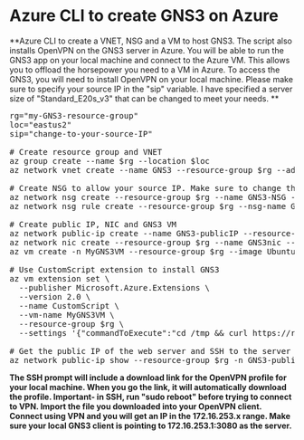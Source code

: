 # Azure CLI to create GNS3 on Azure

**Azure CLI to create a VNET, NSG and a VM to host GNS3. The script also installs OpenVPN on the GNS3 server in Azure. You will be able to run the GNS3 app on your local machine and connect to the Azure VM. This allows you to offload the horsepower you need to a VM in Azure. To access the GNS3, you will need to install OpenVPN on your local machine. Please make sure to specify your source IP in the "sip" variable. I have specified a server size of "Standard_E20s_v3" that can be changed to meet your needs. **
<pre lang="...">
rg="my-GNS3-resource-group"
loc="eastus2"
sip="change-to-your-source-IP"

# Create resource group and VNET
az group create --name $rg --location $loc
az network vnet create --name GNS3 --resource-group $rg --address-prefix 192.168.100.0/24 --subnet-name vm --subnet-prefix 192.168.100.0/24 --location $loc

# Create NSG to allow your source IP. Make sure to change the "sip" variable above to your source IP
az network nsg create --resource-group $rg --name GNS3-NSG --location $loc
az network nsg rule create --resource-group $rg --nsg-name GNS3-NSG --name Allow-HomeSIP --access Allow --protocol "*" --direction Inbound --priority 130 --source-address-prefix $sip --source-port-range "*" --destination-address-prefix "*" --destination-port-range "*"

# Create public IP, NIC and GNS3 VM
az network public-ip create --name GNS3-publicIP --resource-group $rg --location $loc --allocation-method Static
az network nic create --resource-group $rg --name GNS3nic --location $loc --subnet vm --vnet-name GNS3 --public-ip-address GNS3-publicIP --ip-forwarding true --network-security-group GNS3-NSG
az vm create -n MyGNS3VM --resource-group $rg --image UbuntuLTS --admin-username azureuser --admin-password Msft123Msft123 --nics GNS3nic --location $loc --size Standard_E20s_v3

# Use CustomScript extension to install GNS3
az vm extension set \
  --publisher Microsoft.Azure.Extensions \
  --version 2.0 \
  --name CustomScript \
  --vm-name MyGNS3VM \
  --resource-group $rg \
  --settings '{"commandToExecute":"cd /tmp && curl https://raw.githubusercontent.com/GNS3/gns3-server/master/scripts/remote-install.sh > gns3-remote-install.sh && sudo bash gns3-remote-install.sh --with-openvpn --with-iou --with-i386-repository"}'

# Get the public IP of the web server and SSH to the server with azureuser/Msft123Msft123
az network public-ip show --resource-group $rg -n GNS3-publicIP --query "{address: ipAddress}" --output tsv
</pre>

**The SSH prompt will include a download link for the OpenVPN profile for your local machine. When you go the link, it will automatically download the profile. Important- in SSH, run "sudo reboot" before trying to connect to VPN. Import the file you downloaded into your OpenVPN client. Connect using VPN and you will get an IP in the 172.16.253.x range. Make sure your local GNS3 client is pointing to 172.16.253.1:3080 as the server.**
